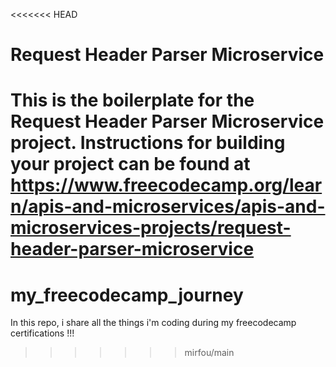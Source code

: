 <<<<<<< HEAD
# Request Header Parser Microservice

This is the boilerplate for the Request Header Parser Microservice project. Instructions for building your project can be found at https://www.freecodecamp.org/learn/apis-and-microservices/apis-and-microservices-projects/request-header-parser-microservice
=======
# my_freecodecamp_journey
In this repo, i share all the things i'm coding during my freecodecamp certifications !!!
>>>>>>> mirfou/main
